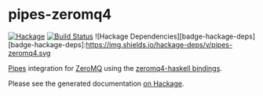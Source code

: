 pipes-zeromq4
=============

[![Hackage](https://img.shields.io/hackage/v/pipes-zeromq4.svg)](https://hackage.haskell.org/package/pipes-zeromq4) [![Build Status](https://secure.travis-ci.org/peddie/pipes-zeromq4.png?branch=master)](http://travis-ci.org/peddie/pipes-zeromq4)
![Hackage Dependencies][badge-hackage-deps]
[badge-hackage-deps]:https://img.shields.io/hackage-deps/v/pipes-zeromq4.svg

[Pipes](https://hackage.haskell.org/package/pipes) integration for
[ZeroMQ](http://zeromq.org/) using the [zeromq4-haskell
bindings](https://hackage.haskell.org/package/zeromq4-haskell).

Please see the generated documentation [on
Hackage](https://hackage.haskell.org/package/pipes-zeromq4).
